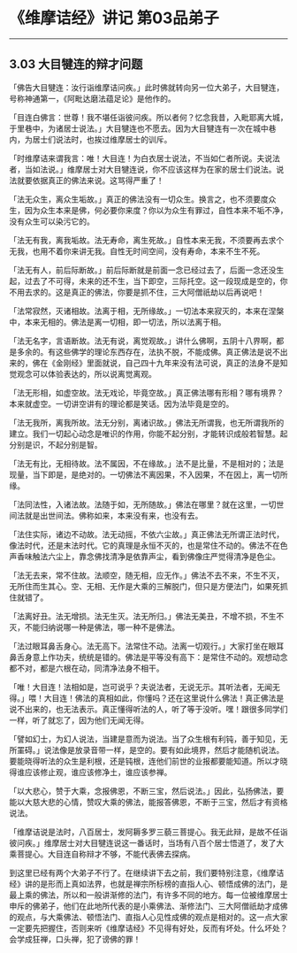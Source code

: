# 《维摩诘经》讲记 第03品弟子

------

## 3.03 大目犍连的辩才问题

「佛告大目犍连：汝行诣维摩诘问疾。」此时佛就转向另一位大弟子，大目犍连，号称神通第一，《阿毗达磨法蕴足论》是他作的。

「目连白佛言：世尊！我不堪任诣彼问疾。所以者何？忆念我昔，入毗耶离大城，于里巷中，为诸居士说法。」大目犍连也不愿去。因为大目犍连有一次在城中巷内，为居士们说法时，也挨过维摩居士的训斥。

「时维摩诘来谓我言：唯！大目连！为白衣居士说法，不当如仁者所说。夫说法者，当如法说。」维摩居士对大目犍连说，你不应该这样为在家的居士们说法。说法就要依据真正的佛法来说。这骂得严重了！

「法无众生，离众生垢故。」真正的佛法没有一切众生。换言之，也不须要度众生，因为众生本来是佛，何必要你来度？你以为众生有罪过，自性本来不垢不净，没有众生可以染污它的。

「法无有我，离我垢故。法无寿命，离生死故。」自性本来无我，不须要再去求个无我，也用不着你来讲无我。自性无时间空间，没有寿命，本来不生不死。

「法无有人，前后际断故。」前后际断就是前面一念已经过去了，后面一念还没生起，过去了不可得，未来的还不生，当下即空，三际托空。这一段现成是空的，你不用去求的。这是真正的佛法，你要是抓不住，三大阿僧祇劫以后再说吧！

「法常寂然，灭诸相故。法离于相，无所缘故。」一切法本来寂灭的，本来在涅槃中，本来无相的。佛法是离一切相，即一切法，所以法离于相。

「法无名字，言语断故。法无有说，离觉观故。」讲什么佛啊，五阴十八界啊，都是多余的。有这些佛学的理论东西存在，法执不脱，不能成佛。真正佛法是说不出来的，佛在《金刚经》里面就说，自己四十九年来没有法可说，真正的法身不是知觉观念可以体验表达的，所以说离觉离观。

「法无形相，如虚空故。法无戏论，毕竟空故。」真正佛法哪有形相？哪有境界？本来就虚空。一切讲空讲有的理论都是笑话。因为法毕竟是空的。

「法无我所，离我所故。法无分别，离诸识故。」佛法无所谓我，也无所谓我所的建立。我们一切起心动念是唯识的作用，你能不起分别，才能转识成般若智慧。起分别是识，不起分别是智。

「法无有比，无相待故。法不属因，不在缘故。」法不是比量，不是相对的；法是现量，当下即是，是绝对的。一切佛法不离因果，不入因果，不在因上，离一切所缘。

「法同法性，入诸法故。法随于如，无所随故。」佛法在哪里？就在这里，一切世间法就是出世间法。佛称如来，本来没有来，也没有去。

「法住实际，诸边不动故。法无动摇，不依六尘故。」真正佛法无所谓正法时代，像法时代，还是末法时代。它的真理是永恒不灭的，也是常住不动的。佛法不在色声香味触法六尘上，靠念佛找清净是依靠声尘，看到佛像庄严觉得清净是色尘。

「法无去来，常不住故。法顺空，随无相，应无作。」佛法不去不来，不生不灭，无所住而生其心。空、无相、无作是大乘的三解脱门，但只是方便法门，如果死抓住就错了。

「法离好丑。法无增损。法无生灭。法无所归。」佛法无美丑，不增不损，不生不灭，不能归纳说哪一种是佛法，哪一种不是佛法。

「法过眼耳鼻舌身心。法无高下。法常住不动。法离一切观行。」大家打坐在眼耳鼻舌身意上作功夫，统统是错的。佛法是平等没有高下：是常住不动的。观想动念都不对，都是六根在动，同清净法身不相干。

「唯！大目连！法相如是，岂可说乎？夫说法者，无说无示。其听法者，无闻无得。」喂！大目连！佛法的真相如此，你懂吗？还在这里说什么佛法！真正佛法是说不出来的，也无法表示。真正懂得听法的人，听了等于没听。嘿！跟很多同学们一样，听了就忘了，因为他们无闻无得。

「譬如幻士，为幻人说法，当建是意而为说法。当了众生根有利钝，善于知见，无所罣碍。」说法像是放录音带一样，是空的。要有如此境界，然后才能随机说法。要能晓得听法的众生是利根，还是钝根，连他们前世的业报都要能知道。所以才晓得谁应该修止观，谁应该修净土，谁应该参禅。

「以大悲心，赞于大乘，念报佛恩，不断三宝，然后说法。」因此，弘扬佛法，要能以大慈大悲的心情，赞叹大乘的佛法，能报答佛恩，不断于三宝，然后才有资格说法。

「维摩诘说是法时，八百居士，发阿耨多罗三藐三菩提心。我无此辩，是故不任诣彼问疾。」维摩居士对大目犍连说这一番话时，当场有八百个居士悟道了，发了大乘菩提心。大目连自称辩才不够，不能代表佛去探病。

到这里已经有两个大弟子不行了。在继续讲下去之前，我们要特别注意，《维摩诘经》讲的是形而上真如法界，也就是禅宗所标榜的直指人心、顿悟成佛的法门，是最上乘的佛法，所以和一般讲渐修的法门，有许多不同的地方。每一位被维摩居士申斥的佛弟子，他们在此地所代表的是小乘佛法、渐修法门、三大阿僧祇劫才成佛的观点，与大乘佛法、顿悟法门、直指人心见性成佛的观点是相对的。这一点大家一定要先把握住，否则来听《维摩诘经》不见得有好处，反而有坏处。什么坏处？会学成狂禅，口头禅，犯了谤佛的罪！

